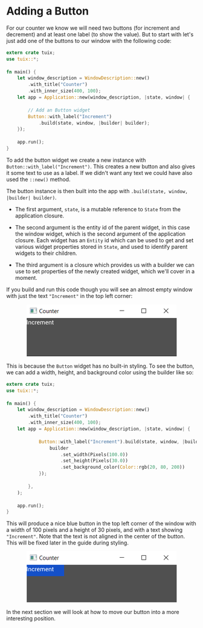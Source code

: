 # Adding a Button

For our counter we know we will need two buttons (for increment and decrement) and at least one label (to show the value). But to start with let's just add one of the buttons to our window with the following code:

```rust
extern crate tuix;
use tuix::*;

fn main() {
    let window_description = WindowDescription::new()
        .with_title("Counter")
        .with_inner_size(400, 100);
    let app = Application::new(window_description, |state, window| {
            
        // Add an Button widget
        Button::with_label("Increment")
            .build(state, window, |builder| builder);
    });

    app.run();
}

```
To add the button widget we create a new instance with `Button::with_label("Increment")`. This creates a new button and also gives it some text to use as a label. If we didn't want any text we could have also used the `::new()` method.

The button instance is then built into the app with `.build(state, window, |builder| builder)`. 

- The first argument, `state`, is a mutable reference to `State` from the application closure. 

- The second argument is the entity id of the parent widget, in this case the window widget, which is the second argument of the application closure. Each widget has an `Entity` id which can be used to get and set various widget properties stored in `State`, and used to identify parent widgets to their children.

- The third argument is a closure which provides us with a builder we can use to set properties of the newly created widget, which we'll cover in a moment.

If you build and run this code though you will see an almost empty window with just the text `"Increment"` in the top left corner:

<p align="center"><img src="../images/quick_guide/unstyled_button.png" alt="unstyled button"></p>

This is because the `Button` widget has no built-in styling. To see the button, we can add a width, height, and background color using the builder like so:

```rust
extern crate tuix;
use tuix::*;

fn main() {
    let window_description = WindowDescription::new()
        .with_title("Counter")
        .with_inner_size(400, 100);
    let app = Application::new(window_description, |state, window| {
            
            Button::with_label("Increment").build(state, window, |builder| {
                builder
                    .set_width(Pixels(100.0))
                    .set_height(Pixels(30.0))
                    .set_background_color(Color::rgb(20, 80, 200))
            });
        
        },
    );

    app.run();
}
```

This will produce a nice blue button in the top left corner of the window with a width of 100 pixels and a height of 30 pixels, and with a text showing `"Increment"`. Note that the text is not aligned in the center of the button. This will be fixed later in the guide during styling.

<p align="center"><img src="../images/quick_guide/styled_button.png" alt="tuix app"></p>

In the next section we will look at how to move our button into a more interesting position.

